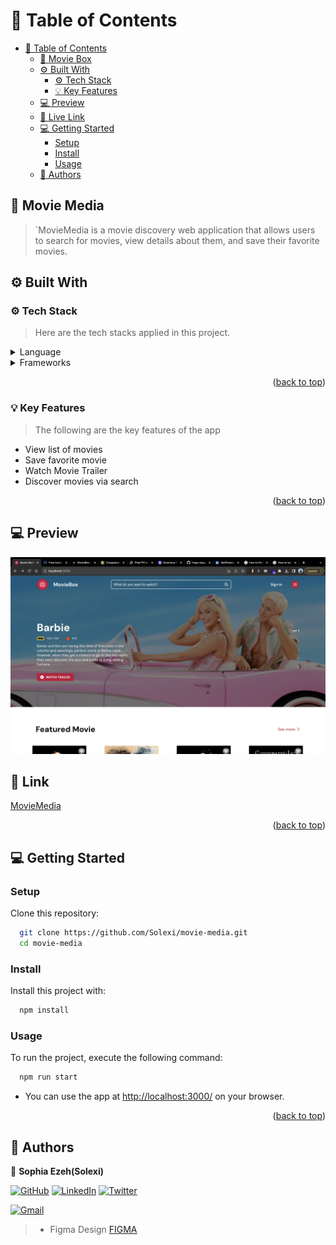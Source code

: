 # 📝 Table of Contents <a name="readme-top"></a>

- [📝 Table of Contents ](#-table-of-contents-)
  - [🎥 Movie Box ](#-movie-box-)
  - [⚙️ Built With ](#-built-with-)
    - [⚙️ Tech Stack ](#️-tech-stack-)
    - [💡 Key Features ](#-key-features-)
  - [💻 Preview ](#-preview-)
  - [🔗 Live Link ](#-live-link-)
  - [💻 Getting Started ](#-getting-started-)
    - [Setup](#setup)
    - [Install](#install)
    - [Usage](#usage)
  - [👥 Authors ](#-authors-)
  <!-- - [🔭 Future Features ](#-future-features-)
  - [🤝 Contributing ](#-contributing-) -->
  <!-- - [⭐️ Show your support ](#️-show-your-support-) -->
  <!-- - [❓ FAQ ](#-faq-) -->
  <!-- - [🙏 Acknowledgments ](#-acknowledgments-) -->

## 🎥 Movie Media <a name="movie_box"></a>

> `MovieMedia is a movie discovery web application that allows users to search for movies, view details about them, and save their favorite movies.

## ⚙️ Built With <a name="built-with"></a>

### ⚙️ Tech Stack <a name="tech-stack"></a>

> Here are the tech stacks applied in this project.

<details>
  <summary>Language</summary>
  <ul>
    <li><a href="https://www.typescriptlang.org/">Typescript</a></li>
  </ul>
</details>

<details>
  <summary>Frameworks</summary>
  <ul>
    <li><a href="https://react.dev/">React</a></li>
<li><a href="https://chakra-ui.com/
">Chakra-UI</a></li>
  </ul>
</details>

<p align="right">(<a href="#readme-top">back to top</a>)</p>

### 💡 Key Features <a name="key-features"></a>

> The following are the key features of the app

- View list of movies
- Save favorite movie
- Watch Movie Trailer
- Discover movies via search

<p align="right">(<a href="#readme-top">back to top</a>)</p>

## 💻 Preview <a name="preview"></a>

![Preview](./assets/../src/assets/Images/moviemedia.png)

## 🔗 Link  <a name="live-endpoint"></a>

[MovieMedia](https://movie-media.vercel.app/)

<p align="right">(<a href="#readme-top">back to top</a>)</p>

<!-- GETTING STARTED -->

## 💻 Getting Started <a name="getting-started"></a>

### Setup

Clone this repository:

```sh
  git clone https://github.com/Solexi/movie-media.git
  cd movie-media
```

### Install

Install this project with:

```sh
  npm install
```

### Usage

To run the project, execute the following command:

```sh
  npm run start
```
- You can use the app at [http://localhost:3000/](http://localhost:3000/) on your browser. 

<p align="right">(<a href="#readme-top">back to top</a>)</p>

## 👥 Authors <a name="authors"></a>

👤 **Sophia Ezeh(Solexi)**

[![GitHub](https://img.shields.io/badge/github-%23121011.svg?style=for-the-badge&logo=github&logoColor=white)](https://github.com/Solexi/)
[![LinkedIn](https://img.shields.io/badge/linkedin-%230077B5.svg?style=for-the-badge&logo=linkedin&logoColor=white)](https://www.linkedin.com/in/sophia-ezeh-9884b6215/)
[![Twitter](https://img.shields.io/badge/Twitter-%231DA1F2.svg?style=for-the-badge&logo=Twitter&logoColor=white)](https://twitter.com/sophix_ezeh/)

[![Gmail](https://img.shields.io/badge/Gmail-D14836?style=for-the-badge&logo=gmail&logoColor=white)](mailto:ezehsophia4321@gmail.com)

<!-- ## 🔭 Future Features <a name="future-features"></a>

> The following are features to be expected in the future

- [ ] **Stream a movie**

<p align="right">(<a href="#readme-top">back to top</a>)</p> -->

<!-- ## 🤝 Contributing <a name="contributing"></a>

Contributions, issues, and feature requests are welcome!

Feel free to check the [issues page](../../issues/).

<p align="right">(<a href="#readme-top">back to top</a>)</p>

## ⭐️ Show your support <a name="support"></a>

Give a ⭐️ if you like this project!

<p align="right">(<a href="#readme-top">back to top</a>)</p>

## ❓ FAQ <a name="faq"></a>

- **How I can run this project?**

  - After cloning repository, run `npm install` to install all dependencies. Then run `npm run dev` to run the project.

- **How I can run tests?**

  - After cloning repository, run `npm install` to install all dependencies. Then run `npm test` to run the tests.

<p align="right">(<a href="#readme-top">back to top</a>)</p> -->

<!-- ## 🙏 Acknowledgments <a name="acknowledgements"></a> -->

<!-- > - Special thanks to Zuri HNGx for this project -->
> - Figma Design [FIGMA](<https://www.figma.com/file/tVfgoNfhYkQaUkh8LGqRab/MovieBox-(Community)?type=design&node-id=1220-324&mode=design&t=6998DWtjQrxz8mOf-0>)
<!-- > - Tip hart to you for checking this project out -->

<!-- <p align="right">(<a href="#readme-top">back to top</a>)</p> -->